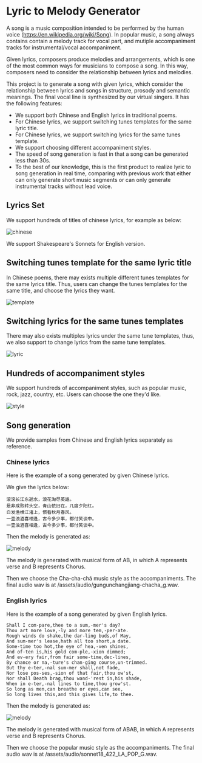 # Lyric to Melody Generator

A song is a music composition intended to be performed by the human voice (https://en.wikipedia.org/wiki/Song). In popular music, a song always contains contain a melody track for vocal part, and mutiple accompaniment tracks for instrumental/vocal accompaniment.

Given lyrics, composers produce melodies and arrangements, which is one of the most common ways for musicians to compose a song. In this way, composers need to consider the relationship between lyrics and melodies.

This project is to generate a song with given lyrics, which consider the relationship between lyrics and songs in structure, prosody and semantic meanings. The final vocal line is synthesized by our virtual singers. It has the following features:
- We support both Chinese and English lyrics in traditional poems.
- For Chinese lyrics, we support switching tunes templates for the same lyric title.
- For Chinese lyrics, we support switching lyrics for the same tunes template.
- We support choosing different accompaniment styles.
- The speed of song generation is fast in that a song can be generated less than 30s.
- To the best of our knowledge, this is the first product to realize lyric to song generation in real time, comparing with previous work that either can only generate short music segments or can only generate instrumental tracks without lead voice.

## Lyrics Set
We support hundreds of titles of chinese lyrics, for example as below:

 ![chinese](/assets/images/chinese_lyrics_list.JPG)

We support Shakespeare's Sonnets for English version.

## Switching tunes template for the same lyric title

In Chinese poems, there may  exists multiple different tunes templates for the same lyrics title. Thus, users can change the tunes templates for the same title, and choose the lyrics they want.

![template](/assets/images/template.JPG)

## Switching lyrics for the same tunes templates

There may also exists multiples lyrics under the same tune templates, thus, we also support to change lyrics from the same tune templates.

![lyric](/assets/images/lyric.JPG)

## Hundreds of accompaniment styles

We support hundreds of accompaniment styles, such as popular music, rock, jazz, country, etc. Users can choose the one they'd like.

![style](/assets/images/style.JPG)

## Song generation

We provide samples from Chinese and English lyrics separately as reference.

### Chinese lyrics

Here is the example of a song generated by given Chinese lyrics.

We give the lyrics below:
````
滚滚长江东逝水，浪花淘尽英雄。
是非成败转头空，青山依旧在，几度夕阳红。
白发渔樵江渚上，惯看秋月春风。
一壶浊酒喜相逢，古今多少事，都付笑谈中。
一壶浊酒喜相逢，古今多少事，都付笑谈中。
````

Then the melody is generated as:

![melody](/assets/images/gungunchangjiang.JPG)

The melody is generated with musical form of AB, in which A represents verse and B represents Chorus.

Then we choose the Cha-cha-chá music style as the accompaniments. The final audio wav is at /assets/audio/gungunchangjiang-chacha_g.wav.

<!-- <audio controls="controls">
  <source type="audio/wav" src="/assets/audio/gungunchangjiang-chacha_g.wav"></source>
  <p>Your browser does not support the audio element.</p>
</audio> -->

<!-- You can refer to /assets/audio/gungunchangjiang-chacha_g.wav if it doesn't work. -->

### English lyrics

Here is the example of a song generated by given English lyrics.
````
Shall I com-pare,thee to a sum,-mer's day?
Thou art more love,-ly and more tem,-per-ate.
Rough winds do shake,the dar-ling buds,of May,
And sum-mer's lease,hath all too short,a date.
Some-time too hot,the eye of hea,-ven shines,
And of-ten is,his gold com-ple,-xion dimmed;
And ev-ery fair,from fair some-time,dec-lines,
By chance or na,-ture's chan-ging course,un-trimmed.
But thy e-ter,-nal sum-mer shall,not fade,
Nor lose pos-ses,-sion of that fair,thou ow'st,
Nor shall Death brag,thou wand-'rest in,his shade,
When in e-ter,-nal lines to time,thou grow'st.
So long as men,can breathe or eyes,can see,
So long lives this,and this gives life,to thee.
````

Then the melody is generated as:

![melody](/assets/images/sonnet18.JPG)

The melody is generated with musical form of ABAB, in which A represents verse and B represents Chorus.

Then we choose the popular music style as the accompaniments. The final audio wav is at /assets/audio/sonnet18_422_LA_POP_G.wav.

<!-- <audio controls="controls">
  <source type="audio/wav" src="/assets/audio/sonnet18_422_LA_POP_G.wav"></source>
  <p>Your browser does not support the audio element.</p>
</audio>

You can refer to /assets/audio/sonnet18_422_LA_POP_G.wav if it doesn't work. -->